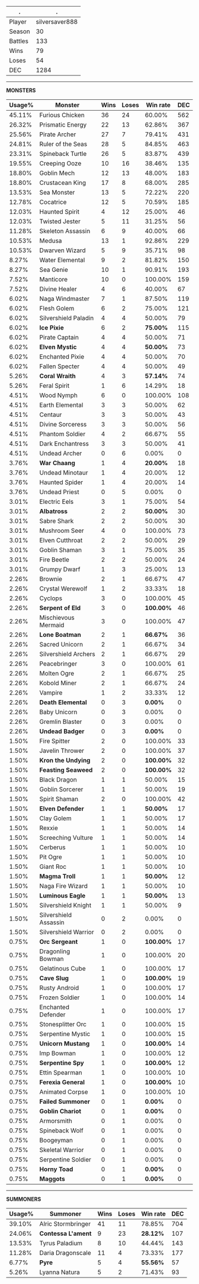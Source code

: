 .|.
|-|-
Player|silversaver888
Season|30
Battles|133
Wins|79
Loses|54
DEC|1284

---
**MONSTERS**

Usage%|Monster|Wins|Loses|Win rate|DEC|
-|-|-|-|-|-|
45.11%|Furious Chicken|36|24|60.00%|562|
26.32%|Prismatic Energy|22|13|62.86%|367|
25.56%|Pirate Archer|27|7|79.41%|431|
24.81%|Ruler of the Seas|28|5|84.85%|463|
23.31%|Spineback Turtle|26|5|83.87%|439|
19.55%|Creeping Ooze|10|16|38.46%|135|
18.80%|Goblin Mech|12|13|48.00%|183|
18.80%|Crustacean King|17|8|68.00%|285|
13.53%|Sea Monster|13|5|72.22%|220|
12.78%|Cocatrice|12|5|70.59%|185|
12.03%|Haunted Spirit|4|12|25.00%|46|
12.03%|Twisted Jester|5|11|31.25%|56|
11.28%|Skeleton Assassin|6|9|40.00%|66|
10.53%|Medusa|13|1|92.86%|229|
10.53%|Dwarven Wizard|5|9|35.71%|98|
8.27%|Water Elemental|9|2|81.82%|150|
8.27%|Sea Genie|10|1|90.91%|193|
7.52%|Manticore|10|0|100.00%|159|
7.52%|Divine Healer|4|6|40.00%|67|
6.02%|Naga Windmaster|7|1|87.50%|119|
6.02%|Flesh Golem|6|2|75.00%|121|
6.02%|Silvershield Paladin|4|4|50.00%|79|
6.02%|**Ice Pixie**|6|2|**75.00%**|115|
6.02%|Pirate Captain|4|4|50.00%|71|
6.02%|**Elven Mystic**|4|4|**50.00%**|73|
6.02%|Enchanted Pixie|4|4|50.00%|70|
6.02%|Fallen Specter|4|4|50.00%|49|
5.26%|**Coral Wraith**|4|3|**57.14%**|74|
5.26%|Feral Spirit|1|6|14.29%|18|
4.51%|Wood Nymph|6|0|100.00%|108|
4.51%|Earth Elemental|3|3|50.00%|62|
4.51%|Centaur|3|3|50.00%|43|
4.51%|Divine Sorceress|3|3|50.00%|56|
4.51%|Phantom Soldier|4|2|66.67%|55|
4.51%|Dark Enchantress|3|3|50.00%|41|
4.51%|Undead Archer|0|6|0.00%|0|
3.76%|**War Chaang**|1|4|**20.00%**|18|
3.76%|Undead Minotaur|1|4|20.00%|12|
3.76%|Haunted Spider|1|4|20.00%|14|
3.76%|Undead Priest|0|5|0.00%|0|
3.01%|Electric Eels|3|1|75.00%|54|
3.01%|**Albatross**|2|2|**50.00%**|30|
3.01%|Sabre Shark|2|2|50.00%|30|
3.01%|Mushroom Seer|4|0|100.00%|73|
3.01%|Elven Cutthroat|2|2|50.00%|29|
3.01%|Goblin Shaman|3|1|75.00%|35|
3.01%|Fire Beetle|2|2|50.00%|24|
3.01%|Grumpy Dwarf|1|3|25.00%|13|
2.26%|Brownie|2|1|66.67%|47|
2.26%|Crystal Werewolf|1|2|33.33%|18|
2.26%|Cyclops|3|0|100.00%|45|
2.26%|**Serpent of Eld**|3|0|**100.00%**|46|
2.26%|Mischievous Mermaid|3|0|100.00%|47|
2.26%|**Lone Boatman**|2|1|**66.67%**|36|
2.26%|Sacred Unicorn|2|1|66.67%|34|
2.26%|Silvershield Archers|2|1|66.67%|29|
2.26%|Peacebringer|3|0|100.00%|61|
2.26%|Molten Ogre|2|1|66.67%|25|
2.26%|Kobold Miner|2|1|66.67%|24|
2.26%|Vampire|1|2|33.33%|12|
2.26%|**Death Elemental**|0|3|**0.00%**|0|
2.26%|Baby Unicorn|0|3|0.00%|0|
2.26%|Gremlin Blaster|0|3|0.00%|0|
2.26%|**Undead Badger**|0|3|**0.00%**|0|
1.50%|Fire Spitter|2|0|100.00%|33|
1.50%|Javelin Thrower|2|0|100.00%|37|
1.50%|**Kron the Undying**|2|0|**100.00%**|32|
1.50%|**Feasting Seaweed**|2|0|**100.00%**|32|
1.50%|Black Dragon|1|1|50.00%|15|
1.50%|Goblin Sorcerer|1|1|50.00%|19|
1.50%|Spirit Shaman|2|0|100.00%|42|
1.50%|**Elven Defender**|1|1|**50.00%**|17|
1.50%|Clay Golem|1|1|50.00%|17|
1.50%|Rexxie|1|1|50.00%|14|
1.50%|Screeching Vulture|1|1|50.00%|14|
1.50%|Cerberus|1|1|50.00%|10|
1.50%|Pit Ogre|1|1|50.00%|10|
1.50%|Giant Roc|1|1|50.00%|10|
1.50%|**Magma Troll**|1|1|**50.00%**|12|
1.50%|Naga Fire Wizard|1|1|50.00%|10|
1.50%|**Luminous Eagle**|1|1|**50.00%**|13|
1.50%|Silvershield Knight|1|1|50.00%|9|
1.50%|Silvershield Assassin|0|2|0.00%|0|
1.50%|Silvershield Warrior|0|2|0.00%|0|
0.75%|**Orc Sergeant**|1|0|**100.00%**|17|
0.75%|Dragonling Bowman|1|0|100.00%|20|
0.75%|Gelatinous Cube|1|0|100.00%|17|
0.75%|**Cave Slug**|1|0|**100.00%**|19|
0.75%|Rusty Android|1|0|100.00%|17|
0.75%|Frozen Soldier|1|0|100.00%|14|
0.75%|Enchanted Defender|1|0|100.00%|17|
0.75%|Stonesplitter Orc|1|0|100.00%|15|
0.75%|Serpentine Mystic|1|0|100.00%|15|
0.75%|**Unicorn Mustang**|1|0|**100.00%**|14|
0.75%|Imp Bowman|1|0|100.00%|12|
0.75%|**Serpentine Spy**|1|0|**100.00%**|12|
0.75%|Ettin Spearman|1|0|100.00%|10|
0.75%|**Ferexia General**|1|0|**100.00%**|10|
0.75%|Animated Corpse|1|0|100.00%|10|
0.75%|**Failed Summoner**|0|1|**0.00%**|0|
0.75%|**Goblin Chariot**|0|1|**0.00%**|0|
0.75%|Armorsmith|0|1|0.00%|0|
0.75%|Spineback Wolf|0|1|0.00%|0|
0.75%|Boogeyman|0|1|0.00%|0|
0.75%|Skeletal Warrior|0|1|0.00%|0|
0.75%|Serpentine Soldier|0|1|0.00%|0|
0.75%|**Horny Toad**|0|1|**0.00%**|0|
0.75%|**Maggots**|0|1|**0.00%**|0|

---
**SUMMONERS**

Usage%|Summoner|Wins|Loses|Win rate|DEC|
-|-|-|-|-|-|
39.10%|Alric Stormbringer|41|11|78.85%|704|
24.06%|**Contessa L'ament**|9|23|**28.12%**|107|
13.53%|Tyrus Paladium|8|10|44.44%|143|
11.28%|Daria Dragonscale|11|4|73.33%|177|
6.77%|**Pyre**|5|4|**55.56%**|57|
5.26%|Lyanna Natura|5|2|71.43%|93|
